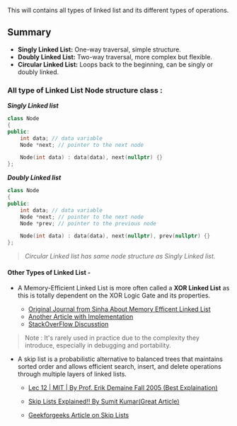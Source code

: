 This will contains all types of linked list and its different types of operations.

## Summary

- **Singly Linked List:** One-way traversal, simple structure.
- **Doubly Linked List:** Two-way traversal, more complex but flexible.
- **Circular Linked List:** Loops back to the beginning, can be singly or doubly linked.

### All type of Linked List Node structure class :

**_Singly Linked list_** 

``` C++
class Node
{
public:
    int data; // data variable
    Node *next; // pointer to the next node

    Node(int data) : data(data), next(nullptr) {}
};

```
**_Doubly Linked list_**

``` C++
class Node
{
public:
    int data; // data variable
    Node *next; // pointer to the next node
    Node *prev; // pointer to the previous node 

    Node(int data) : data(data), next(nullptr), prev(nullptr) {}
};
```
> _Circular Linked list has same node structure as Singly Linked list._

#### Other Types of Linked List - 

- A Memory-Efficient Linked List is more often called a **XOR Linked List** as this is totally dependent on the XOR Logic Gate and its properties.

    - [Original Journal from Sinha About Memory Efficent Linked List](https://www.linuxjournal.com/article/6828?page=0,1)
    - [Another Article with Implementation](https://cybercruddotnet.wordpress.com/2012/07/04/complicating-things-with-xor-linked-lists/)
    - [StackOverFlow Discusstion](https://stackoverflow.com/questions/35841620/what-is-a-memory-efficient-doubly-linked-list-in-c)
    
> Note : It's rarely used in practice due to the complexity they introduce, especially in debugging and portability.

- A skip list is a probabilistic alternative to balanced trees that maintains sorted order and allows efficient search, insert, and delete operations through multiple layers of linked lists.
    
    - [Lec 12 | MIT | By Prof. Erik Demaine Fall 2005 (Best Explaination)](https://www.youtube.com/watch?v=kBwUoWpeH_Q)

    - [Skip Lists Explained!! By Sumit Kumar(Great Article)](https://blog.reachsumit.com/posts/2020/07/skip-list/#conclusion)

    - [Geekforgeeks Article on Skip Lists](https://www.geeksforgeeks.org/skip-list/?ref=lbp)
